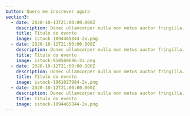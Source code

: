 ```yaml
---
button: Quero me inscrever agora
section3:
  - date: 2020-10-13T21:00:00.000Z
    description: Donec ullamcorper nulla non metus auctor fringilla.
    title: Título do evento
    image: istock-1094465844-2x.png
  - date: 2020-10-12T21:00:00.000Z
    description: Donec ullamcorper nulla non metus auctor fringilla.
    title: Título do evento
    image: istock-950560696-2x.png
  - date: 2020-10-12T21:00:00.000Z
    description: Donec ullamcorper nulla non metus auctor fringilla.
    title: Título do evento
    image: istock-1061027984-2x.png
  - date: 2020-10-12T21:00:00.000Z
    description: Donec ullamcorper nulla non metus auctor fringilla.
    title: Título do evento
    image: istock-1094465844-2x.png
---
```

